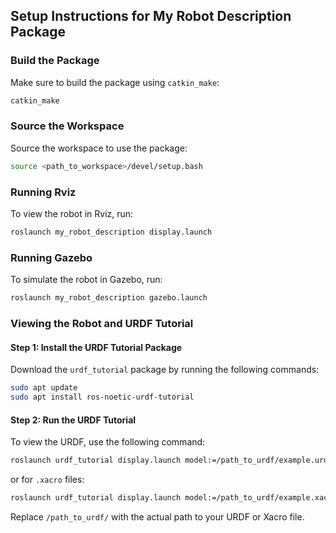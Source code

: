 ## Setup Instructions for My Robot Description Package

### Build the Package
Make sure to build the package using `catkin_make`:
```bash
catkin_make
```

### Source the Workspace
Source the workspace to use the package:
```bash
source <path_to_workspace>/devel/setup.bash
```

### Running Rviz
To view the robot in Rviz, run:
```bash
roslaunch my_robot_description display.launch
```

### Running Gazebo
To simulate the robot in Gazebo, run:
```bash
roslaunch my_robot_description gazebo.launch
```

### Viewing the Robot and URDF Tutorial

#### Step 1: Install the URDF Tutorial Package
Download the `urdf_tutorial` package by running the following commands:
```bash
sudo apt update
sudo apt install ros-noetic-urdf-tutorial
```

#### Step 2: Run the URDF Tutorial
To view the URDF, use the following command:
```bash
roslaunch urdf_tutorial display.launch model:=/path_to_urdf/example.urdf
```
or for `.xacro` files:
```bash
roslaunch urdf_tutorial display.launch model:=/path_to_urdf/example.xacro
```

Replace `/path_to_urdf/` with the actual path to your URDF or Xacro file.




